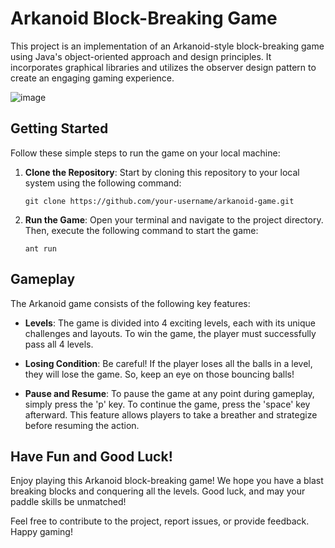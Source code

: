 # Arkanoid Block-Breaking Game

This project is an implementation of an Arkanoid-style block-breaking game using Java's object-oriented approach and design principles. It incorporates graphical libraries and utilizes the observer design pattern to create an engaging gaming experience.

![image](https://github.com/roini7/Arkanoid/assets/60584742/3bb322ff-d92c-48d4-8ea8-85e983fb63a0)


## Getting Started

Follow these simple steps to run the game on your local machine:

1. **Clone the Repository**: Start by cloning this repository to your local system using the following command:

   ```shell
   git clone https://github.com/your-username/arkanoid-game.git
   ```

2. **Run the Game**: Open your terminal and navigate to the project directory. Then, execute the following command to start the game:

   ```shell
   ant run
   ```

## Gameplay

The Arkanoid game consists of the following key features:

- **Levels**: The game is divided into 4 exciting levels, each with its unique challenges and layouts. To win the game, the player must successfully pass all 4 levels.

- **Losing Condition**: Be careful! If the player loses all the balls in a level, they will lose the game. So, keep an eye on those bouncing balls!

- **Pause and Resume**: To pause the game at any point during gameplay, simply press the 'p' key. To continue the game, press the 'space' key afterward. This feature allows players to take a breather and strategize before resuming the action.

## Have Fun and Good Luck!

Enjoy playing this Arkanoid block-breaking game! We hope you have a blast breaking blocks and conquering all the levels. Good luck, and may your paddle skills be unmatched!

Feel free to contribute to the project, report issues, or provide feedback. Happy gaming!
